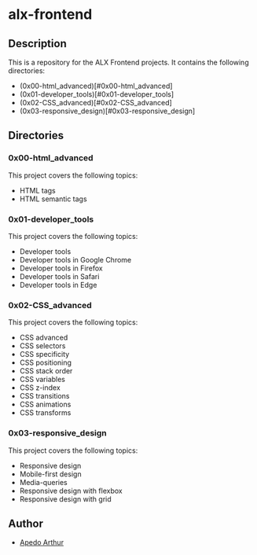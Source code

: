 # alx-frontend

## Description
This is a repository for the ALX Frontend projects. It contains the following directories:

- (0x00-html_advanced)[#0x00-html_advanced]
- (0x01-developer_tools)[#0x01-developer_tools]
- (0x02-CSS_advanced)[#0x02-CSS_advanced]
- (0x03-responsive_design)[#0x03-responsive_design]

## Directories

### 0x00-html_advanced
This project covers the following topics:
- HTML tags
- HTML semantic tags

### 0x01-developer_tools
This project covers the following topics:
- Developer tools
- Developer tools in Google Chrome
- Developer tools in Firefox
- Developer tools in Safari
- Developer tools in Edge

### 0x02-CSS_advanced
This project covers the following topics:
- CSS advanced
- CSS selectors
- CSS specificity
- CSS positioning
- CSS stack order
- CSS variables
- CSS z-index
- CSS transitions
- CSS animations
- CSS transforms

### 0x03-responsive_design
This project covers the following topics:
- Responsive design
- Mobile-first design
- Media-queries
- Responsive design with flexbox
- Responsive design with grid

## Author
- [Apedo Arthur](https://github.com/creeds-knight)